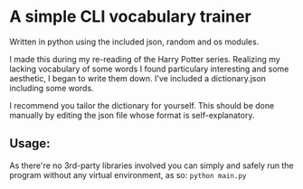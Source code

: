 # A simple CLI vocabulary trainer

Written in python using the included json, random and os modules.

I made this during my re-reading of the Harry Potter series. Realizing my lacking vocabulary of some words I found particulary interesting and some aesthetic, I began to write them down.
I've included a dictionary.json including some words. 

I recommend you tailor the dictionary for yourself. This should be done manually by editing the json file whose format is self-explanatory.

## Usage:
As there're no 3rd-party libraries involved you can simply and safely run the program without any virtual environment, as so:
`python main.py`
